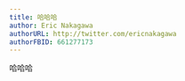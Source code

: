 ```yaml
---
title: 哈哈哈
author: Eric Nakagawa
authorURL: http://twitter.com/ericnakagawa
authorFBID: 661277173
---
```


哈哈哈
